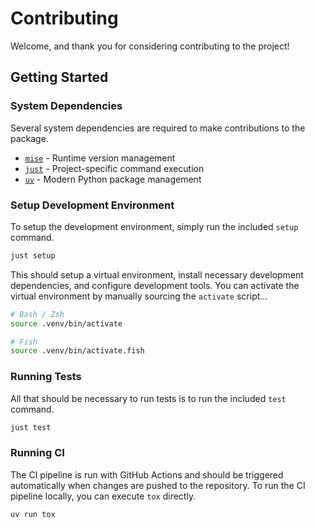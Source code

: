 # Contributing

Welcome, and thank you for considering contributing to the project!

## Getting Started

### System Dependencies

Several system dependencies are required to make contributions to the package.

- [`mise`](https://mise.jdx.dev/) - Runtime version management
- [`just`](https://just.systems/man/en/) - Project-specific command execution
- [`uv`](https://github.com/astral-sh/uv) - Modern Python package management

### Setup Development Environment

To setup the development environment, simply run the included `setup` command.

```bash
just setup
```

This should setup a virtual environment, install necessary development dependencies, and configure development tools.
You can activate the virtual environment by manually sourcing the `activate` script...

```bash
# Bash / Zsh
source .venv/bin/activate

# Fish
source .venv/bin/activate.fish
```

### Running Tests

All that should be necessary to run tests is to run the included `test` command.

```bash
just test
```

### Running CI

The CI pipeline is run with GitHub Actions and should be triggered automatically when changes are pushed to the repository.
To run the CI pipeline locally, you can execute `tox` directly.

```bash
uv run tox
```

